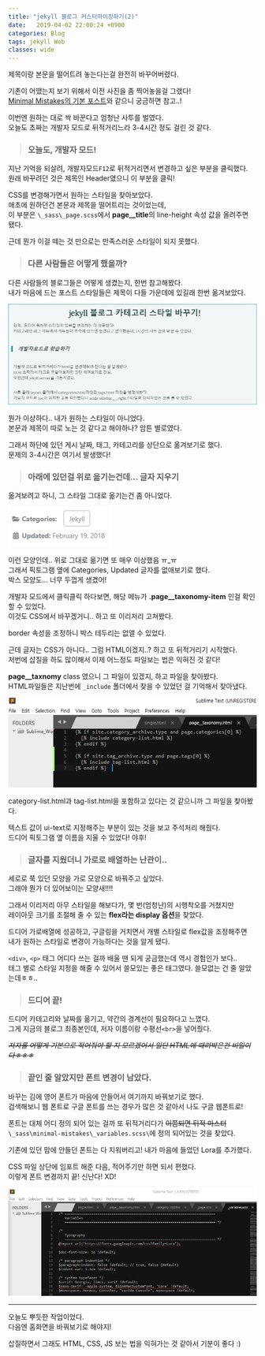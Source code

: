 ```yaml
---
title: "jekyll 블로그 커스터마이징하기(2)"
date:   2019-04-02 22:00:24 +0900
categories: Blog
tags: jekyll Web
classes: wide
---
```


제목이랑 본문을 떨어트려 놓는다는걸 완전히 바꾸어버렸다.  
  
기존이 어땠는지 보기 위해서 이전 사진을 좀 찍어놓을걸 그랬다!  
[Minimal Mistakes의 기본 포스트](https://mmistakes.github.io/minimal-mistakes/post/post-future-date/)와 같으니 궁금하면 참고..!  
  
이번엔 원하는 대로 싹 바꾼다고 엄청난 사투를 벌였다.  
오늘도 초짜는 개발자 모드로 뒤적거리느라 3-4시간 정도 걸린 것 같다.  
  
> ### 오늘도, 개발자 모드!

지난 기억을 되살려, 개발자모드`F12`로 뒤적거리면서 변경하고 싶은 부분을 클릭했다.  
원래 바꾸려던 것은 제목인 Header였으니 이 부분을 클릭!  
  
CSS를 변경해가면서 원하는 스타일을 찾아보았다.  
애초에 원하던건 본문과 제목을 떨어트리는 것이었는데,  
이 부분은 `\_sass\_page.scss`에서 **page__title**의 line-height 속성 값을 올려주면 됐다.  
  
근데 뭔가 이걸 떼는 것 만으로는 만족스러운 스타일이 되지 못했다.  
  
> ### 다른 사람들은 어떻게 했을까?

다른 사람들의 블로그들은 어떻게 생겼는지, 한번 참고해봤다.  
내가 마음에 드는 포스트 스타일들은 제목이 다들 가운데에 있길래 한번 옮겨보았다.  
  
![제목 align만 옮긴 상태](/assets/images/before_design.PNG)

뭔가 이상하다.. 내가 원하는 스타일이 아니었다.  
본문과 제목이 따로 노는 것 같다고 해야하나? 암튼 별로였다.  
  
그래서 하단에 있던 게시 날짜, 태그, 카테고리를 상단으로 옮겨보기로 했다.  
문제의 3-4시간은 여기서 발생했다!  
  
> ### 아래에 있던걸 위로 옮기는건데... 글자 지우기

옮겨보려고 하니, 그 스타일 그대로 옮기는건 좀 아니었다.  
  
![footer style](/assets/images/footer_style.PNG)

이런 모양인데.. 위로 그대로 옮기면 또 매우 이상했음 ㅠ_ㅠ  
그래서 픽토그램 옆에 Categories, Updated 글자를 없애보기로 했다.  
박스 모양도... 너무 두껍게 생겼어!  
  
개발자 모드에서 클릭클릭 하다보면, 해당 메뉴가 **.page__taxonomy-item** 인걸 확인 할 수 있었다.  
이것도 CSS에서 바꾸겠거니.. 하고 또 이리저리 고쳐봤다.  
  
border 속성을 조정하니 박스 테두리는 없앨 수 있었다.  
  
근데 글자는 CSS가 아니다.. 그럼 HTML이겠지..? 하고 또 뒤적거리기 시작했다.  
저번에 삽질을 하도 많이해서 이제 어느정도 파일보는 법은 익혀진 것 같다!  
  
**page__taxnomy** class 였으니 그 파일이 있겠지, 하고 파일을 찾아봤다.  
HTML파일들은 지난번에 `_include` 폴더에서 찾을 수 있었던 걸 기억해서 찾아냈다.  
  
![taxonomy](/assets/images/page__taxonomy.png)

category-list.html과 tag-list.html을 포함하고 있다는 것 같으니까 그 파일을 찾아봤다.  
  
텍스트 값이 ui-text로 지정해주는 부분이 있는 것을 보고 주석처리 해줬다.  
드디어 픽토그램 옆 이름을 지울 수 있었다! 야후!  
  
> ### 글자를 지웠더니 가로로 배열하는 난관이..

세로로 쭉 있던 모양을 가로 모양으로 바꿔주고 싶었다.  
그래야 뭔가 더 있어보이는 모양새!!!!  
  
그래서 이리저리 아무 스타일을 해보다가, 몇 번(엄청난)의 시행착오를 거쳤지만  
레이아웃 크기를 조절해 줄 수 있는 **flex라는 display 옵션**을 찾았다.  
  
드디어 가로배열에 성공하고, 구글링을 거치면서 개별 스타일로 flex값을 조정해주면  
내가 원하는 스타일로 변경이 가능하다는 것을 알게 됐다.  
  
`<div>`, `<p>` 태그 어디다 쓰는 걸까 배울 땐 되게 궁금했는데 역시 경험인가 보다..  
태그 별로 스타일 지정을 해줄 수 있어서 쓸모있는 좋은 태그였다. 쓸모없는 건 줄 알았는데ㅎㅎ..  
  
> ### 드디어 끝!

드디어 카테고리와 날짜를 옮기고, 약간의 경계선이 필요하다고 느꼈다.  
그게 지금의 블로그 최종본인데, 저자 이름이랑 수평선`<br>`을 넣어줬다.  
  
_~~저자를 어떻게 기본으로 적어줘야 할 지 모르겠어서 일단 HTML에 때려박은건 비밀이다ㅎㅎㅎ~~_

> ### 끝인 줄 알았지만 폰트 변경이 남았다.

바꾸는 김에 영어 폰트가 마음에 안들어서 여기까지 바꿔보기로 했다.  
검색해보니 웹 폰트로 구글 폰트를 쓰는 경우가 많은 것 같아서 나도 구글 웹폰트로!  
  
폰트는 대체 어디 정의 되어 있는 걸까 또 뒤적거리다가 ~~이쯤되면 뒤적 마스터~~  
`\_sass\minimal-mistakes\_variables.scss\`에 정의 되어있는 것을 찾았다.  
  
기존에 있던 맘에 안들던 폰트는 다 지워버리고! 내가 마음에 들었던 Lora를 추가했다.  
  
CSS 파일 상단에 임포트 해준 다음, 적어주기만 하면 되서 편했다.  
이렇게 폰트 변경까지 끝! 신난다! XD!  
  
![font](/assets/images/font_update.png)

___

오늘도 뿌듯한 작업이었다.  
다음엔 홈화면을 바꿔보기로 해야지!  
  
삽질하면서 그래도 HTML, CSS, JS 보는 법을 익혀가는 것 같아서 기분이 좋다 :)  
